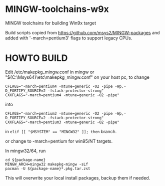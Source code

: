 # MINGW-toolchains-w9x
MINGW toolchains for building Win9x target

Build scripts copied from https://github.com/msys2/MINGW-packages and added with '-march=pentium3' flags to support legacy CPUs.

# HOWTO BUILD
Edit /etc/makepkg_mingw.conf in mingw or "${C:\Msys64}\etc\makepkg_mingw.conf" on your host pc,
to change 
```
CFLAGS="-march=pentium4 -mtune=generic -O2 -pipe -Wp,-D_FORTIFY_SOURCE=2 -fstack-protector-strong"
CXXFLAGS="-march=pentium4 -mtune=generic -O2 -pipe"
```
into
```
CFLAGS="-march=pentium3 -mtune=generic -O2 -pipe -Wp,-D_FORTIFY_SOURCE=2 -fstack-protector-strong"
CXXFLAGS="-march=pentium3 -mtune=generic -O2 -pipe"
```
in ```elif [[ "$MSYSTEM" == "MINGW32" ]]; then``` branch.

or change to -march=pentium for win95/NT targets.

In mingw32/64,
run
 ```
cd ${package-name}
MINGW_ARCH=mingw32 makepkg-mingw -sLf
pacman -U ${package-name}*.pkg.tar.zst
```
This will overwrite your local install packages, backup them if needed.
